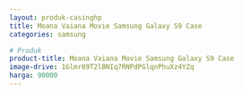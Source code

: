 ```yaml
---
layout: produk-casinghp
title: Moana Vaiana Movie Samsung Galaxy S9 Case
categories: samsung

# Produk
product-title: Moana Vaiana Movie Samsung Galaxy S9 Case
image-drive: 1Glmr89T2lBNIq7RNPdPGlqnPhuXz4YZq
harga: 90000
---
```

